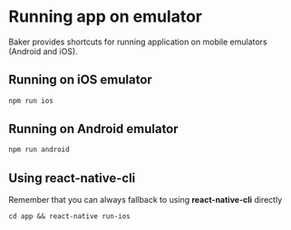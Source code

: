 # Running app on emulator

Baker provides shortcuts for running application on mobile emulators (Android and iOS).

## Running on iOS emulator

```bash
npm run ios
``` 

## Running on Android emulator

```bash
npm run android
```

## Using react-native-cli

Remember that you can always fallback to using **react-native-cli** directly

```
cd app && react-native run-ios
```